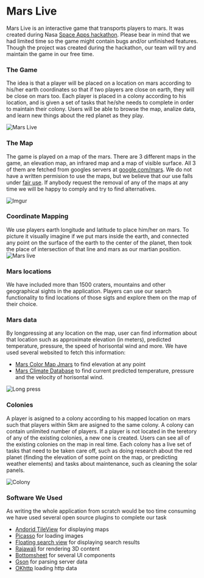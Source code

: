 # Mars Live

Mars Live is an interactive game that transports players to mars. It was created during Nasa [Space Apps hackathon](https://2016.spaceappschallenge.org/). Please bear in mind that we had limited time so the game might contain bugs and/or unfinished features. Though the project was created during the hackathon, our team will try and maintain the game in our free time. 

### The Game
The idea is that a player will be placed on a location on mars according to his/her earth coordinates so that if two players are close on earth, they will be close on mars too. Each player is placed in a colony according to his location, and is given a set of tasks that he/she needs to complete in order to maintain their colony. Users will be able to browse the map, analize data, and learn new things about the red planet as they play.

![Mars Live](http://i.imgur.com/wi0pwFl.png?1)

### The Map
The game is played on a map of the mars. There are 3 different maps in the game, an elevation map, an infrared map and a map of visible surface. All 3 of them are fetched from googles servers at [google.com/mars](http://google.com/mars). We do not have a written permision to use the maps, but we believe that our use falls under [fair use](https://www.wikiwand.com/en/Fair_use). If anybody request the removal of any of the maps at any time we will be happy to comply and try to find alternatives.

![Imgur](http://i.imgur.com/yohInr3.jpg)
### Coordinate Mapping

We use players earth longitude and latitude to place him/her on mars. To picture it visually imagine if we put mars inside the earth, and connected any point on the surface of the earth to the center of the planet, then took the place of intersection of that line and mars as our martian position.
![Mars live](http://i.imgur.com/wUChl9t.png?1)

### Mars locations

We have included more than 1500 craters, mountains and other geographical sights in the application. Players can use our search functionality to find locations of those sigts and explore them on the map of their choice.

### Mars data

By longpressing at any location on the map, user can find information about that location such as approximate elevation (in meters), predicted temperature, pressure, the speed of horisontal wind and more. We have used several websited to fetch this information:
* [Mars Color Map Jmars](http://jmars.mars.asu.edu/maps/?layer=MOLA_Color) to find elevation at any point
* [Mars Climate Database](http://www-mars.lmd.jussieu.fr/mcd_python/) to find current predicted temperature, pressure and the velocity of horisontal wind.

![Long press](http://i.imgur.com/g7Nnkt5.png?1)

### Colonies

A player is asigned to a colony according to his mapped location on mars such that players within 5km are asigned to the same colony. A colony can contain unlimited number of players. If a player is not located in the teretory of any of the existing colonies, a new one is created. Users can see all of the existing colonies on the map in real time. Each colony has a live set of tasks that need to be taken care off, such as doing research about the red planet (finding the elevation of some point on the map, or predicting weather elements) and tasks about maintenance, such as cleaning the solar panels.

![Colony](http://i.imgur.com/RI2QlFt.png?1)

### Software We Used

As writing the whole application from scratch would be too time consuming we have used several open source plugins to complete our task

* [Andorid TileView](/moagrius/TileView) for displaying maps
* [Picasso](http://square.github.io/picasso/) for loading images
* [Floating search view](/arimorty/floatingsearchview) for displaying search results
* [Rajawali](/Rajawali/Rajawali) for rendering 3D content
* [Bottomsheet](/Flipboard/bottomsheet) for several UI components
* [Gson](/google/gson) for parsing server data
* [OKhttp](/square/okhttp) loading http data
